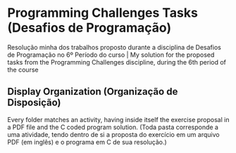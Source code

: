 # Programming Challenges Tasks (Desafios de Programação)
Resolução minha dos trabalhos proposto durante a disciplina de Desafios de Programação no 6º Período do curso | My solution for the proposed tasks from the Programming Challenges discipline, during the 6th period of the course 

## Display Organization (Organização de Disposição)
Every folder matches an activity, having inside itself the exercise proposal in a PDF file and the C coded program solution.
(Toda pasta corresponde a uma atividade, tendo dentro de si a proposta do exercício em um arquivo PDF (em inglês) e o programa em C de sua resolução.)
